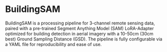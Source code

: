 # BuildingSAM
BuildingSAM is a processing pipeline for 3-channel remote sensing data, paired with a pre-trained Segment Anything Model (SAM) LoRA-Adapter optimized for building detection in aerial imagery with a 10-50cm (30cm best) Ground Sampling Distance (GSD). The pipeline is fully configurable via a YAML file for reproducibility and ease of use.
